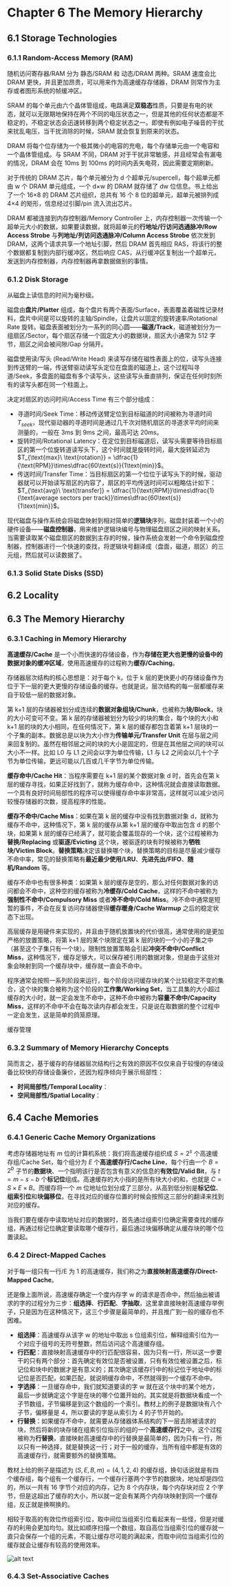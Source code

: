 # Chapter 6 The Memory Hierarchy

## 6.1 Storage Technologies

### 6.1.1 Random-Access Memory (RAM)

随机访问寄存器/RAM 分为 静态/SRAM 和 动态/DRAM 两种。SRAM 速度会比 DRAM 更快，并且更加昂贵，可以用来作为高速缓存存储器，DRAM 则常作为主存或者图形系统的帧缓冲区。

SRAM 的每个单元由六个晶体管组成，电路满足**双稳态**性质，只要是有电的状态，就可以无限期地保持在两个不同的电压状态之一，但是其他的任何状态都是不稳定的，不稳定状态会迅速转移到两个稳定状态之一。即使有例如电子噪音的干扰来扰乱电压，当干扰消除的时候，SRAM 就会恢复到原来的状态。

DRAM 将每个位存储为一个极其微小的电容的充电，每个存储单元由一个电容和一个晶体管组成。与 SRAM 不同，DRAM 对于干扰非常敏感，并且经常会有漏电的情况，DRAM 会在 10ms 到 100ms 的时间内丢失电荷，因此需要定期刷新。

对于传统的 DRAM 芯片，每个单元被分为 d 个超单元/supercell，每个超单元都由 w 个 DRAM 单元组成，一个 d×w 的 DRAM 就存储了 dw 位信息。书上给出了一个 16×8 的 DRAM 芯片组织，总共有 16 个 8 位的超单元，超单元被排列成 4×4 的矩形，信息经过引脚/pin 流入流出芯片。

DRAM 都被连接到内存控制器/Memory Controller 上，内存控制器一次传输一个超单元大小的数据，如果要读数据，就将超单元的**行地址/行访问选通脉冲/Row Access Strobe** 与**列地址/列访问选通脉冲/Column Access Strobe** 依次发到 DRAM，这两个请求共享一个地址引脚，然后 DRAM 首先相应 RAS，将该行的整个数据都复制到内部行缓冲区，然后响应 CAS，从行缓冲区复制出一个超单元，发送到内存控制器，内存控制器再拿数据做别的事情。

### 6.1.2 Disk Storage

从磁盘上读信息的时间为毫秒级。

磁盘由**盘片/Platter** 组成，每个盘片有两个表面/Surface，表面覆盖着磁性记录材料，盘片中间是可以旋转的主轴/Spindle，让盘片以固定的旋转速率/Rotational Rate 旋转。磁盘表面被划分为一系列的同心圆——**磁道/Track**，磁道被划分为一组扇区/Sector，每个扇区存储一个固定大小的数据块，扇区大小通常为 512 字节，扇区之间会被间隙/Gap 分隔开。

磁盘使用读/写头 (Read/Write Head) 来读写存储在磁性表面上的位，读写头连接到传送臂的一端，传送臂驱动读写头定位在盘面的磁道上，这个过程叫寻道/Seek，多盘面的磁盘有多个读写头，这些读写头垂直排列，保证在任何时刻所有的读写头都在同一个柱面上。

决定对扇区的访问时间/Access Time 有三个部分组成：

- 寻道时间/Seek Time：移动传送臂定位到目标磁道的时间被称为寻道时间 $T_{seek}$，现代驱动器的寻道时间是通过几千次对随机扇区的寻道求平均时间来测量的，一般在 3ms 到 9ms 之间，最高可达 20ms。
- 旋转时间/Rotational Latency：在定位到目标磁道后，读写头需要等待目标扇区的第一个位旋转道读写头下，这个时间就是旋转时间，最大旋转延迟为 $T_{\text{max}\ \text{rotation}} = \dfrac{1}{\text{RPM}}\times\dfrac{60\text{s}}{1\text{min}}$。
- 传送时间/Transfer Time：当目标扇区的第一个位位于读写头下的时候，驱动器就可以开始读写扇区的内容了，扇区的平均传送时间可以粗略估计如下：$T_{\text{avg}\ \text{transfer]} = \dfrac{1}{\text{RPM}}\times\dfrac{1}{\text{average sectors per track}}\times\dfrac{60\text{s}}{1\text{min}}$。

现代磁盘与操作系统会将磁盘映射到相对简单的**逻辑块**序列，磁盘封装着一个小的硬件设备——**磁盘控制器**，用来维护逻辑块编号与物理磁盘扇区之间的映射关系。当需要读取某个磁盘扇区的数据到主存的时候，操作系统会发射一个命令到磁盘控制器，控制器进行一个快速的查找，将逻辑块号翻译成（盘面，磁道，扇区）的三元组，然后就可以读数据了。

### 6.1.3 Solid State Disks (SSD)



## 6.2 Locality

## 6.3 The Memory Hierarchy

### 6.3.1 Caching in Memory Hierarchy

**高速缓存/Cache** 是一个小而快速的存储设备，作为**存储在更大也更慢的设备中的数据对象的缓冲区域**，使用高速缓存的过程称为**缓存/Caching**。

存储器层次结构的核心思想是：对于每个 k，位于 k 层的更快更小的存储设备作为位于下一层的更大更慢的存储设备的缓存。也就是说，层次结构的每一层都缓存来自于较低一层的数据对象。

第 k+1 层的存储器被划分成连续的**数据对象组块/Chunk**，也被称为**块/Block**，块的大小可变可不变。第 k 层的存储器被划分为较少的块的集合，每个块的大小和 k+1 层的块的大小相同，在任何情况下，第 k 层的缓存都包含着第 k+1 层块的一个子集的副本。数据总是以块为大小作为**传输单元/Transfer Unit** 在层与层之间来回复制的。虽然在相邻层之间的块的大小是固定的，但是在其他层之间的块可以大小不一样。比如 L0 与 L1 之间会以字为单位传输，L1 与 L2 之间会以几十个子节为单位传输，更远可能以几百或几千字节为单位传输。

**缓存命中/Cache Hit**：当程序需要在 k+1 层的某个数据对象 d 时，首先会在第 k 层的缓存寻找，如果正好找到了，就称为缓存命中，这种情况就会直接读取数据。一个具有良好时间局部性的程序可以使得缓存命中率非常高，这样就可以减少访问较慢存储器的次数，提高程序的性能。

**缓存不命中/Cache Miss**：如果在第 k 层的缓存中没有找到数据对象 d，就称为缓存不命中，这种情况下，第 k 层的缓存从第 k+1 层的缓存中取出包含 d 的那个块，如果第 k 层的缓存已经满了，就可能会覆盖现存的一个块，这个过程被称为**替换/Replacing** 或**驱逐/Evicting** 这个块，被驱逐的块有时候被称为**牺牲块/Victim Block**。**替换策略**决定该替换哪个块，替换策略的目标是尽量减少缓存不命中率，常见的替换策略有**最近最少使用/LRU**、**先进先出/FIFO**、**随机/Random** 等。

缓存不命中也有很多种类：如果第 k 层的缓存是空的，那么对任何数据对象的访问都会不命中，这种空的缓存被称为**冷缓存/Cold Cache**，这样的不命中被称为**强制性不命中/Compulsory Miss** 或者**冷不命中/Cold Miss**。冷不命中通常是短暂的事件，不会在反复访问存储器使得**缓存暖身/Cache Warmup** 之后的稳定状态下出现。

高层缓存是用硬件来实现的，并且由于随机放置块的代价很高，通常使用的是更加严格的放置策略，将第 k+1 层的某个块限定在第 k 层的块的一个小的子集之中（甚至这个子集只有一个块）。限制性放置策略会引起**冲突不命中/Conflict Miss**，这种情况下，缓存足够大，可以保存被引用的数据对象，但是由于这些对象会映射到同一个缓存块中，缓存就一直会不命中。

程序通常会按照一系列阶段来运行，每个阶段访问缓存块的某个比较稳定不变的集合，这个块的集合被称为这个阶段的**工作集/Working Set**，当工具集的大小超过缓存的大小时，就一定会发生不命中，这种不命中被称为**容量不命中/Capacity Miss**，这样的不命中不会在每次读内存都会发生，只是说在取数据的整个过程中一定会发生，这是简单的鸽笼原理。

缓存管理

### 6.3.2 Summary of Memory Hierarchy Concepts

简而言之，基于缓存的存储器层次结构行之有效的原因不仅仅来自于较慢的存储设备比较快的存储设备廉价，还因为程序倾向于展示局部性：

- **时间局部性/Temporal Locality**：
- **空间局部性/Spatial Locality**：

## 6.4 Cache Memories

### 6.4.1 Generic Cache Memory Organizations

考虑存储器地址有 $m$ 位的计算机系统：我们将高速缓存组织成 $S = 2^s$ 个高速缓存组/Cache Set，每个组分为 $E$ 个**高速缓存行/Cache Line**，每个行由一个 $B = 2^b$ 子节的**数据块**、一个指明该行是否包含有意义的信息的**有效位/Valid Bit**，与 $t = m - s - b$ 个**标记位**组成。高速缓存的大小指的是所有块大小的和，也就是 $C = S\times E\times B$。而缓存将一个 $m$ 位地址位划分成了三部分，从高到低分别是**标记位**、**组索引位**和**块偏移位**，在寻找对应的缓存位置的时候会按照这三部分的翻译来找到对应的缓存。

当我们要在缓存中读取地址对应的数据时，首先通过组索引位确定需要查找的缓存组，再通过标记位确定要读取哪个缓存行，最后通过块偏移确定从缓存块的哪个位置读起。

### 6.4 2 Direct-Mapped Caches

对于每一组只有一行/E 为 1 的高速缓存，我们称之为**直接映射高速缓存/Direct-Mapped Cache**。

还是像上面所说，高速缓存确定一个度内存字 w 的请求是否命中，然后抽出被请求的字的过程分为三步：**组选择**、**行匹配**、**字抽取**，这里拿直接映射高速缓存举例子，只是因为在这种情况下，这三个步骤是最简单的，并且推广到一般的缓存也不困难。

- **组选择**：高速缓存从该字 w 的地址中取出 s 位组索引位，解释组索引位为一个对应于组号的无符号整数，然后访问这个高速缓存组。
- **行匹配**：直接映射高速缓存中的行匹配很容易，因为只有一行，所以这一步要干的只有两个部分：首先确定有效位是否被设置，只有有效位被设置之后，标记位和块中的数据才是有意义的；其次确定该缓存行中的标记位于地址中的标记位是否匹配，如果匹配，就说明缓存命中，不然就得到一个缓存不命中。
- **字选择**：一旦缓存命中，我们就知道要读的字 w 就在这个块中的某个地方，最后一步就确定这个字是在块的哪个位置开始的。其实就是将数据块看成一个子节数组，子节偏移是到这个数组的一个索引。教材上的例子是数据块有八个子节，偏移量是 4，所以要读的字是从索引为 4 的子节开始的。
- **行替换**：如果缓存不命中，就需要从存储器体系结构的下一层去除被请求的块，然后将新的块存储在组索引位指示的组的一个**高速缓存行**之中。这个过程被称为**行替换**，直接映射高速缓存中的行替换是最简单的，因为只有一行，所以只有一种选择，就是替换这一行；对于一般的缓存，当所有组中都是有效的高速缓存行，就需要额外的替换策略。

教材上给的例子是描述为 $(S, E, B, m) = (4, 1, 2, 4)$ 的缓存组，换句话说就是有四个缓存组，每个组有一个缓存行，一个缓存行塞两个字节的数据块，地址却是四位的，所以一共有 16 字节个对应的内存，记为 8 个内存块，每个内存块对应 2 个字节，但是这超出了缓存的大小，所以就一定会有某两个内存块映射到同一个缓存组，反正就是换啊换的。

相较于取高的有效位作组索引位，取中间位当组索引位看起来有一些怪，但是对缓存的利用会更加均匀。就比如顺序扫描一个数组，取自高位当组索引位的缓存就一直只会保存一个组的元素，不能让缓存尽可能的满起来，而取中间位当组索引位的缓存就会让缓存有较高的使用效率。

![alt text](../images/img-CSAPP/image6-3.png)

### 6.4.3 Set-Associative Caches